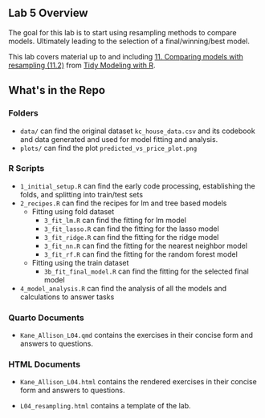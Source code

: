 ## Lab 5 Overview

The goal for this lab is to start using resampling methods to compare models. Ultimately leading to the selection of a final/winning/best model.

This lab covers material up to and including [11. Comparing models with resampling (11.2)](https://www.tmwr.org/compare.html) from [Tidy Modeling with R](https://www.tmwr.org/).

## What's in the Repo

### Folders
- `data/` can find the original dataset `kc_house_data.csv` and its codebook and data generated and used for model fitting and analysis.
- `plots/` can find the plot `predicted_vs_price_plot.png`

### R Scripts
- `1_initial_setup.R` can find the early code processing, establishing the folds, and splitting into train/test  sets
- `2_recipes.R` can find the recipes for lm and tree based models
  - Fitting using fold dataset
    - `3_fit_lm.R` can find the fitting for lm model
    - `3_fit_lasso.R` can find the fitting for the lasso model
    - `3_fit_ridge.R` can find the fitting for the ridge model
    - `3_fit_nn.R` can find the fitting for the nearest neighbor model
    - `3_fit_rf.R` can find the fitting for the random forest model
  - Fitting using the train dataset
    - `3b_fit_final_model.R` can find the fitting for the selected final model
- `4_model_analysis.R` can find the analysis of all the models and calculations to answer tasks

### Quarto Documents
- `Kane_Allison_L04.qmd` contains the exercises in their concise form and answers to questions.

### HTML Documents
- `Kane_Allison_L04.html` contains the rendered exercises in their concise form and answers to questions.

- `L04_resampling.html` contains a template of the lab.